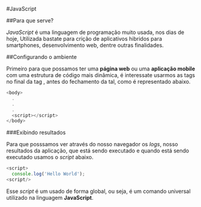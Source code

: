 #JavaScript

##Para que serve?

*JavaScript* é uma linguagem de programação muito usada, nos dias de hoje, Utilizada bastate para crição de aplicativos hibridos para smartphones, desenvolvimento web, dentre outras finalidades.

##Configurando o ambiente

Primeiro para que possamos ter uma **página web** ou uma **aplicação mobile** com uma estrutura de código mais dinâmica, é interessate usarmos as tags <script></script> no final da tag <body></body>, antes do fechamento da tal, como é representado abaixo.

```typescript
<body>
  .
  .
  .
  <script></script>
</body>
```
###Exibindo resultados

Para que posssamos ver através do nosso navegador os *logs*, nosso resultados da aplicação, que está sendo executado e quando está sendo executado usamos o *script* abaixo.

```typescript
<script>
  console.log('Hello World');
<script/>
```
Esse *script* é um usado de forma global, ou seja, é um comando universal utilizado na linguagem **JavaScript**.